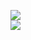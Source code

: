 [![](https://img.shields.io/badge/Made%20With-Github%20Spray-lightgrey.svg?style=for-the-badge&logo=github)](https://github.com/Annihil/github-spray#16348)  
[![](https://i.imgur.com/2DrTn0Z.gif)](https://github.com/Annihil/github-spray)